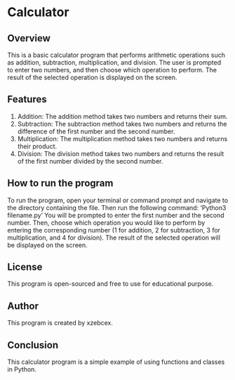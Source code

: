 # Calculator

## Overview
This is a basic calculator program that performs arithmetic operations such as addition, subtraction, multiplication, and division. The user is prompted to enter two numbers, and then choose which operation to perform. The result of the selected operation is displayed on the screen.

## Features
1.	Addition: The addition method takes two numbers and returns their sum.
2.	Subtraction: The subtraction method takes two numbers and returns the difference of the first number and the second number.
3.	Multiplication: The multiplication method takes two numbers and returns their product.
4.	Division: The division method takes two numbers and returns the result of the first number divided by the second number.
## How to run the program
To run the program, open your terminal or command prompt and navigate to the directory containing the file. Then run the following command:
‘Python3 filename.py’
You will be prompted to enter the first number and the second number. Then, choose which operation you would like to perform by entering the corresponding number (1 for addition, 2 for subtraction, 3 for multiplication, and 4 for division). The result of the selected operation will be displayed on the screen.

## License
This program is open-sourced and free to use for educational purpose.

## Author
This program is created by xzebcex.

## Conclusion
This calculator program is a simple example of using functions and classes in Python.
